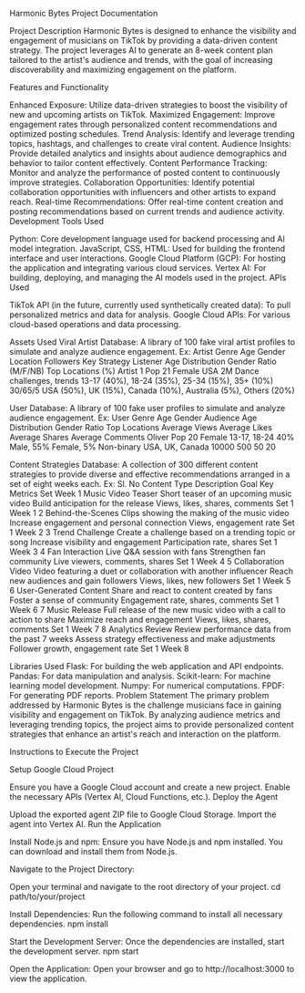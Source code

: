 Harmonic Bytes Project Documentation

Project Description
Harmonic Bytes is designed to enhance the visibility and engagement of musicians on TikTok by providing a data-driven content strategy. The project leverages AI to generate an 8-week content plan tailored to the artist's audience and trends, with the goal of increasing discoverability and maximizing engagement on the platform.

Features and Functionality

Enhanced Exposure: Utilize data-driven strategies to boost the visibility of new and upcoming artists on TikTok.
Maximized Engagement: Improve engagement rates through personalized content recommendations and optimized posting schedules.
Trend Analysis: Identify and leverage trending topics, hashtags, and challenges to create viral content.
Audience Insights: Provide detailed analytics and insights about audience demographics and behavior to tailor content effectively.
Content Performance Tracking: Monitor and analyze the performance of posted content to continuously improve strategies.
Collaboration Opportunities: Identify potential collaboration opportunities with influencers and other artists to expand reach.
Real-time Recommendations: Offer real-time content creation and posting recommendations based on current trends and audience activity.
Development Tools Used

Python: Core development language used for backend processing and AI model integration.
JavaScript, CSS, HTML: Used for building the frontend interface and user interactions.
Google Cloud Platform (GCP): For hosting the application and integrating various cloud services.
Vertex AI: For building, deploying, and managing the AI models used in the project.
APIs Used

TikTok API (in the future, currently used synthetically created data): To pull personalized metrics and data for analysis.
Google Cloud APIs: For various cloud-based operations and data processing.

Assets Used
Viral Artist Database: A library of 100 fake viral artist profiles to simulate and analyze audience engagement.
Ex: 
Artist	Genre	Age	Gender	Location	Followers	Key Strategy	Listener Age Distribution	Gender Ratio (M/F/NB)	Top Locations (%)
Artist 1	Pop	21	Female	USA	2M	Dance challenges, trends	13-17 (40%), 18-24 (35%), 25-34 (15%), 35+ (10%)	30/65/5	USA (50%), UK (15%), Canada (10%), Australia (5%), Others (20%)

User Database: A library of 100 fake user profiles to simulate and analyze audience engagement.
Ex:
User	Genre	Age	Gender	Audience Age Distribution	Gender Ratio	Top Locations	Average Views	Average Likes	Average Shares	Average Comments
Oliver	Pop	20	Female	13-17, 18-24	40% Male, 55% Female, 5% Non-binary	USA, UK, Canada	10000	500	50	20

Content Strategies Database: A collection of 300 different content strategies to provide diverse and effective recommendations arranged in a set of eight weeks each.
Ex:
Sl. No	Content Type	Description	Goal	Key Metrics	Set	Week
1	Music Video Teaser	Short teaser of an upcoming music video	Build anticipation for the release	Views, likes, shares, comments	Set 1	Week 1
2	Behind-the-Scenes	Clips showing the making of the music video	Increase engagement and personal connection	Views, engagement rate	Set 1	Week 2
3	Trend Challenge	Create a challenge based on a trending topic or song	Increase visibility and engagement	Participation rate, shares	Set 1	Week 3
4	Fan Interaction	Live Q&A session with fans	Strengthen fan community	Live viewers, comments, shares	Set 1	Week 4
5	Collaboration Video	Video featuring a duet or collaboration with another influencer	Reach new audiences and gain followers	Views, likes, new followers	Set 1	Week 5
6	User-Generated Content	Share and react to content created by fans	Foster a sense of community	Engagement rate, shares, comments	Set 1	Week 6
7	Music Release	Full release of the new music video with a call to action to share	Maximize reach and engagement	Views, likes, shares, comments	Set 1	Week 7
8	Analytics Review	Review performance data from the past 7 weeks	Assess strategy effectiveness and make adjustments	Follower growth, engagement rate	Set 1	Week 8

Libraries Used
Flask: For building the web application and API endpoints.
Pandas: For data manipulation and analysis.
Scikit-learn: For machine learning model development.
Numpy: For numerical computations.
FPDF: For generating PDF reports.
Problem Statement
The primary problem addressed by Harmonic Bytes is the challenge musicians face in gaining visibility and engagement on TikTok. By analyzing audience metrics and leveraging trending topics, the project aims to provide personalized content strategies that enhance an artist's reach and interaction on the platform.


Instructions to Execute the Project

Setup Google Cloud Project

Ensure you have a Google Cloud account and create a new project.
Enable the necessary APIs (Vertex AI, Cloud Functions, etc.).
Deploy the Agent

Upload the exported agent ZIP file to Google Cloud Storage.
Import the agent into Vertex AI.
Run the Application

Install Node.js and npm:
Ensure you have Node.js and npm installed. You can download and install them from Node.js.

Navigate to the Project Directory:

Open your terminal and navigate to the root directory of your project.
cd path/to/your/project

Install Dependencies:
Run the following command to install all necessary dependencies.
npm install

Start the Development Server:
Once the dependencies are installed, start the development server.
npm start

Open the Application:
Open your browser and go to http://localhost:3000 to view the application.

